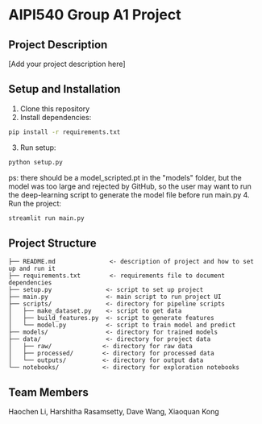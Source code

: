 # AIPI540 Group A1 Project

## Project Description
[Add your project description here]

## Setup and Installation

1. Clone this repository
2. Install dependencies:
```bash
pip install -r requirements.txt
```

3. Run setup:
```bash
python setup.py
```
ps: there should be a model_scripted.pt in the "models" folder, but the model was too large and rejected by GitHub, so the user may want to run the deep-learning script to generate the model file before run main.py
4. Run the project:
```bash
streamlit run main.py
```

## Project Structure
```
├── README.md               <- description of project and how to set up and run it
├── requirements.txt        <- requirements file to document dependencies
├── setup.py               <- script to set up project
├── main.py                <- main script to run project UI
├── scripts/               <- directory for pipeline scripts
│   ├── make_dataset.py    <- script to get data
│   ├── build_features.py  <- script to generate features
│   └── model.py           <- script to train model and predict
├── models/                <- directory for trained models
├── data/                  <- directory for project data
│   ├── raw/              <- directory for raw data
│   ├── processed/        <- directory for processed data
│   └── outputs/          <- directory for output data
└── notebooks/            <- directory for exploration notebooks
```

## Team Members

Haochen Li, Harshitha Rasamsetty, Dave Wang, Xiaoquan Kong